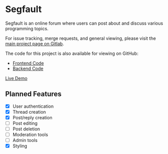 # Segfault

Segfault is an online forum where users can post about and discuss various programming topics.

For issue tracking, merge requests, and general viewing, please visit the [main project page on Gitlab](https://git.julianneadams.info/segfault/segfault-backend).

The code for this project is also available for viewing on GitHub:

- [Frontend Code](https://github.com/LeftySolara/segfault-frontend)
- [Backend Code](https://github.com/LeftySolara/segfault-backend)

[Live Demo](https://segfault-fd20e.web.app/)

## Planned Features

- [x] User authentication
- [x] Thread creation
- [x] Post/reply creation
- [ ] Post editing
- [ ] Post deletion
- [ ] Moderation tools
- [ ] Admin tools
- [x] Styling
